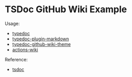 # TSDoc GitHub Wiki Example

Usage:

- [typedoc](https://github.com/TypeStrong/typedoc)
- [typedoc-plugin-markdown](https://github.com/tgreyuk/typedoc-plugin-markdown/tree/master/packages/typedoc-plugin-markdown#readme)
- [typedoc-github-wiki-theme](https://github.com/tgreyuk/typedoc-plugin-markdown/tree/master/packages/typedoc-github-wiki-theme#readme)
- [actions-wiki](https://github.com/spenserblack/actions-wiki)

Reference:

- [tsdoc](https://tsdoc.org/)
